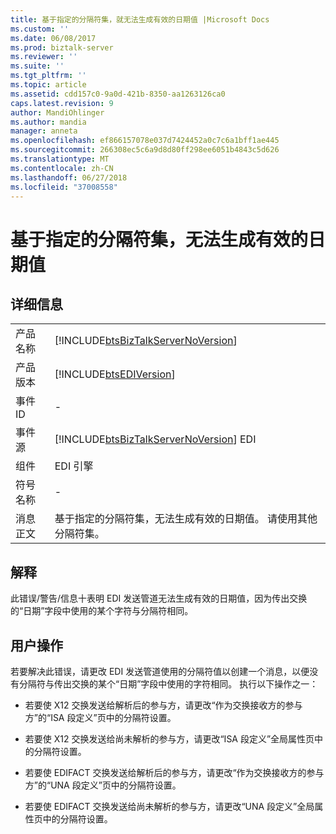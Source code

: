 ```yaml
---
title: 基于指定的分隔符集，就无法生成有效的日期值 |Microsoft Docs
ms.custom: ''
ms.date: 06/08/2017
ms.prod: biztalk-server
ms.reviewer: ''
ms.suite: ''
ms.tgt_pltfrm: ''
ms.topic: article
ms.assetid: cdd157c0-9a0d-421b-8350-aa1263126ca0
caps.latest.revision: 9
author: MandiOhlinger
ms.author: mandia
manager: anneta
ms.openlocfilehash: ef866157078e037d7424452a0c7c6a1bff1ae445
ms.sourcegitcommit: 266308ec5c6a9d8d80ff298ee6051b4843c5d626
ms.translationtype: MT
ms.contentlocale: zh-CN
ms.lasthandoff: 06/27/2018
ms.locfileid: "37008558"
---
```

# <a name="based-on-the-specified-delimiter-set-no-valid-date-value-could-be-generated"></a>基于指定的分隔符集，无法生成有效的日期值
## <a name="details"></a>详细信息  
  
|                 |                                                                                                                 |
|-----------------|-----------------------------------------------------------------------------------------------------------------|
|  产品名称   |               [!INCLUDE[btsBizTalkServerNoVersion](../includes/btsbiztalkservernoversion-md.md)]                |
| 产品版本 |                           [!INCLUDE[btsEDIVersion](../includes/btsediversion-md.md)]                            |
|    事件 ID     |                                                        -                                                        |
|  事件源   |             [!INCLUDE[btsBizTalkServerNoVersion](../includes/btsbiztalkservernoversion-md.md)] EDI              |
|    组件    |                                                   EDI 引擎                                                    |
|  符号名称  |                                                        -                                                        |
|  消息正文   | 基于指定的分隔符集，无法生成有效的日期值。 请使用其他分隔符集。 |
  
## <a name="explanation"></a>解释  
 此错误/警告/信息十表明 EDI 发送管道无法生成有效的日期值，因为传出交换的“日期”字段中使用的某个字符与分隔符相同。  
  
## <a name="user-action"></a>用户操作  
 若要解决此错误，请更改 EDI 发送管道使用的分隔符值以创建一个消息，以便没有分隔符与传出交换的某个“日期”字段中使用的字符相同。 执行以下操作之一：  
  
-   若要使 X12 交换发送给解析后的参与方，请更改“作为交换接收方的参与方”的“ISA 段定义”页中的分隔符设置。  
  
-   若要使 X12 交换发送给尚未解析的参与方，请更改“ISA 段定义”全局属性页中的分隔符设置。  
  
-   若要使 EDIFACT 交换发送给解析后的参与方，请更改“作为交换接收方的参与方”的“UNA 段定义”页中的分隔符设置。  
  
-   若要使 EDIFACT 交换发送给尚未解析的参与方，请更改“UNA 段定义”全局属性页中的分隔符设置。